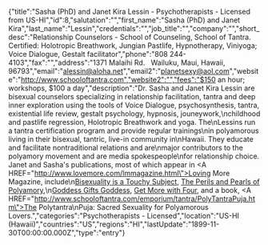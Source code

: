 {"title":"Sasha (PhD) and Janet Kira Lessin - Psychotherapists - Licensed from US-HI","id":8,"salutation":"","first_name":"Sasha (PhD) and Janet Kira","last_name":"Lessin","credentials":"","job_title":"","company":"","short_desc":"Relationship Counselors - School of Counseling, School of Tantra. Certified: Holotropic Breathwork, Jungian Pastlife, Hypnotherapy, Viniyoga; Voice Dialogue, Gestalt facilitator","phone":"808 244-4103","fax":"","address":"1371 Malaihi Rd. &nbsp; Wailuku, Maui, Hawaii, 96793","email":"alessin@aloha.net","email2":"planetsexy@aol.com","website":"http://www.schooloftantra.com","website2":"","fees":"$150 an hour; workshops, $100 a day","description":"Dr. Sasha and Janet Kira Lessin are bisexual counselors specializing in relationship facilitation, tantra and deep inner exploration using the tools of Voice Dialogue, psychosynthesis, tantra, existential life review, gestalt psychology, hypnosis, jouneywork,\nchildhood and pastlife regression, Holotropic Breathwork and yoga.  The\nLessins run a tantra certification program and provide regular trainings\nin polyamorous living in their bisexual, tantric, live-in community in\nHawaii. They educate and facilitate nontraditional relations and are\nmajor contributors to the polyamory movement and are media spokespeople\nfor relationship choice. Janet and Sasha's publications, most of which appear in <A HREF=\"http://www.lovemore.com/lmmagazine.html\">Loving More Magazine</A>, include\n<u>Bisexuality  is a Touchy Subject</u>, <u>The Perils and Pearls of Polyamory</u>,\n<u>Goddess Gifts Goddess</u>, <u>Get More with Four</u>, and a book, <A HREF=\"http://www.schooloftantra.com/emporium/tantra/PolyTantraPuja.htm\">The Polytantra\nPuja: Sacred Sexuality for Polyamorous Lovers</A>.","categories":"Psychotherapists - Licensed","location":"US-HI (Hawaii)","countries":"US","regions":"HI","lastUpdate":"1899-11-30T00:00:00.000Z","type":"entry"}
